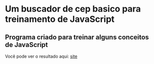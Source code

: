 # Um buscador de cep basico para treinamento de JavaScript

## Programa criado para treinar alguns conceitos de JavaScript

Você pode ver o resultado aqui: [site]('https://buscadorcep.netlify.app/')
